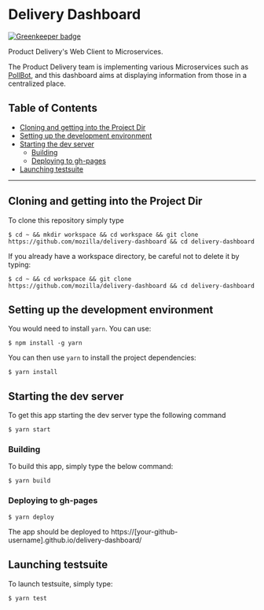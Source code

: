 # Delivery Dashboard

[![Greenkeeper badge](https://badges.greenkeeper.io/mozilla/delivery-dashboard.svg)](https://greenkeeper.io/)

Product Delivery's Web Client to Microservices.

The Product Delivery team is implementing various Microservices such as
[PollBot](https://github.com/mozilla/PollBot), and this dashboard aims at
displaying information from those in a centralized place.

## Table of Contents

  - [Cloning and getting into the Project Dir](#cloning-and-getting-into-the-project-dir)
  - [Setting up the development environment](#setting-up-the-development-environment)
  - [Starting the dev server](#starting-the-dev-server)
     - [Building](#building)
     - [Deploying to gh-pages](#deploying-to-gh-pages)
  - [Launching testsuite](#launching-testsuite)

---

## Cloning and getting into the Project Dir

  To clone this repository simply type

    $ cd ~ && mkdir workspace && cd workspace && git clone https://github.com/mozilla/delivery-dashboard && cd delivery-dashboard
    
   If you already have a workspace directory, be careful not to delete it by typing:

    $ cd ~ && cd workspace && git clone https://github.com/mozilla/delivery-dashboard && cd delivery-dashboard

## Setting up the development environment

You would need to install `yarn`. You can use:

    $ npm install -g yarn
    
You can then use `yarn` to install the project dependencies:

    $ yarn install

## Starting the dev server

  To get this app starting the dev server type the following command

    $ yarn start

### Building

  To build this app, simply type the below command:

    $ yarn build

### Deploying to gh-pages

    $ yarn deploy

The app should be deployed to
https://[your-github-username].github.io/delivery-dashboard/

## Launching testsuite

To launch testsuite, simply type:

    $ yarn test
